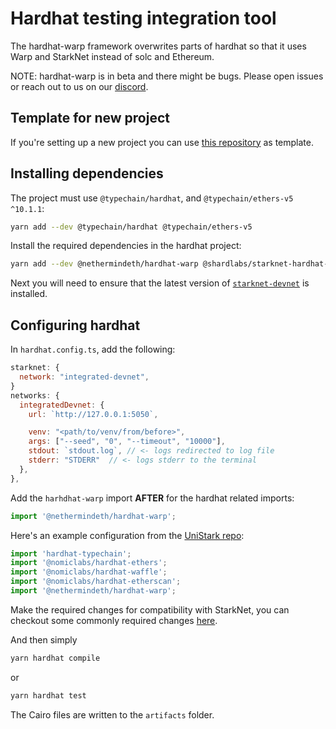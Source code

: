 # Hardhat testing integration tool

The hardhat-warp framework overwrites parts of hardhat so that it uses Warp
and StarkNet instead of solc and Ethereum.

NOTE: hardhat-warp is in beta and there might be bugs. Please open issues or reach out to
us on our [discord](https://discord.gg/cPqaZXev7P).

## Template for new project

If you're setting up a new project you can use [this repository](https://github.com/swapnilraj/hardhat-warp-template) as template.

## Installing dependencies

The project must use `@typechain/hardhat`, and `@typechain/ethers-v5 ^10.1.1`:

```bash
yarn add --dev @typechain/hardhat @typechain/ethers-v5
```

Install the required dependencies in the hardhat project:

```bash
yarn add --dev @nethermindeth/hardhat-warp @shardlabs/starknet-hardhat-plugin
```

Next you will need to ensure that the latest version of [`starknet-devnet`](https://github.com/Shard-Labs/starknet-devnet) is installed.

## Configuring hardhat

In `hardhat.config.ts`, add the following:

```js
starknet: {
  network: "integrated-devnet",
}
networks: {
  integratedDevnet: {
    url: `http://127.0.0.1:5050`,

    venv: "<path/to/venv/from/before>",
    args: ["--seed", "0", "--timeout", "10000"],
    stdout: `stdout.log`, // <- logs redirected to log file
    stderr: "STDERR"  // <- logs stderr to the terminal
  },
},
```

Add the `harhdhat-warp` import **AFTER** for the hardhat related imports:

```js
import '@nethermindeth/hardhat-warp';
```

Here's an example configuration from the [UniStark repo](https://github.com/NethermindEth/UniStark/blob/main/hardhat.config.ts#L1):

```js
import 'hardhat-typechain';
import '@nomiclabs/hardhat-ethers';
import '@nomiclabs/hardhat-waffle';
import '@nomiclabs/hardhat-etherscan';
import '@nethermindeth/hardhat-warp';
```

Make the required changes for compatibility with StarkNet, you can checkout some commonly required changes [here](https://nethermindeth.github.io/warp/docs/get_around_unsupported_features).

And then simply

```bash
yarn hardhat compile
```

or

```bash
yarn hardhat test
```

The Cairo files are written to the `artifacts` folder.
